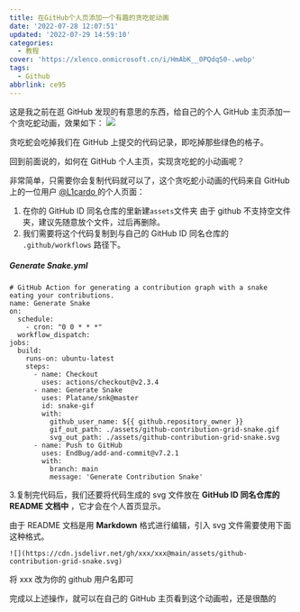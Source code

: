 ```yaml
---
title: 在GitHub个人页添加一个有趣的贪吃蛇动画
date: '2022-07-28 12:07:51'
updated: '2022-07-29 14:59:10'
categories:
  - 教程
cover: 'https://xlenco.onmicrosoft.cn/i/HmAbK__0PQdqS0-.webp'
tags:
  - Github
abbrlink: ce95
---
```

这是我之前在逛 GitHub 发现的有意思的东西，给自己的个人 GitHub 主页添加一个贪吃蛇动画，效果如下：
![](https://xlenco.onmicrosoft.cn/i/a1ebe329-c070-4ba4-a43a-ffb0ebf92d39_QNF0TQPaX.gif?updatedAt=1700639914512#id=cx9Ja&originHeight=206&originWidth=880&originalType=binary&ratio=1&rotation=0&showTitle=false&status=done&style=none&title=)

贪吃蛇会吃掉我们在 GitHub 上提交的代码记录，即吃掉那些绿色的格子。

回到前面说的，如何在 GitHub 个人主页，实现贪吃蛇的小动画呢？


非常简单，只需要你会复制代码就可以了，这个贪吃蛇小动画的代码来自 GitHub 上的一位用户 [@L1cardo ](/L1cardo) 的个人页面：

1. 在你的 GitHub ID 同名仓库的里新建`assets`文件夹
由于 github 不支持空文件夹，建议先随意放个文件，过后再删除。
2. 我们需要将这个代码复制到与自己的 GitHub ID 同名仓库的 `.github/workflows` 路径下。

##### **Generate Snake.yml**

```
# GitHub Action for generating a contribution graph with a snake eating your contributions.
name: Generate Snake
on:
  schedule:
    - cron: "0 0 * * *"
  workflow_dispatch:
jobs:
  build:
    runs-on: ubuntu-latest
    steps:
      - name: Checkout
        uses: actions/checkout@v2.3.4
      - name: Generate Snake
        uses: Platane/snk@master
        id: snake-gif
        with:
          github_user_name: ${{ github.repository_owner }}
          gif_out_path: ./assets/github-contribution-grid-snake.gif
          svg_out_path: ./assets/github-contribution-grid-snake.svg
      - name: Push to GitHub
        uses: EndBug/add-and-commit@v7.2.1
        with:
          branch: main
          message: 'Generate Contribution Snake'
```

3.复制完代码后，我们还要将代码生成的 svg 文件放在 **GitHub ID 同名仓库的 README 文档中** ，它才会在个人首页显示。

由于 README 文档是用 **Markdown** 格式进行编辑，引入 svg 文件需要使用下面这种格式。

```
![](https://cdn.jsdelivr.net/gh/xxx/xxx@main/assets/github-contribution-grid-snake.svg)
```

将 xxx 改为你的 github 用户名即可

完成以上述操作，就可以在自己的 GitHub 主页看到这个动画啦，还是很酷的
